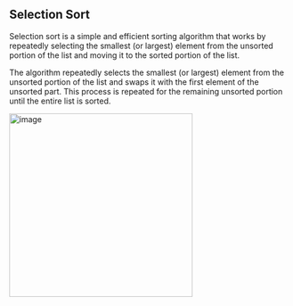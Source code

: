 ## Selection Sort
Selection sort is a simple and efficient sorting algorithm that works by repeatedly selecting the smallest (or largest) element from the unsorted portion of the list and moving it to the sorted portion of the list. 

The algorithm repeatedly selects the smallest (or largest) element from the unsorted portion of the list and swaps it with the first element of the unsorted part. This process is repeated for the remaining unsorted portion until the entire list is sorted. 

<img width="329" alt="image" src="https://github.com/the-coding-bee/java-programs/assets/70087773/2336c4c1-d6c1-462e-ae07-379f31905f5f">


